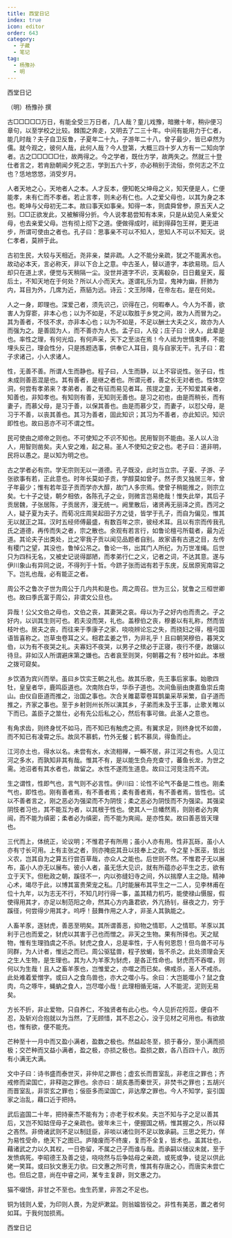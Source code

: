 ```yaml
---
title: 西堂日记
index: true
icon: editor
order: 643
category:
  - 子藏
  - 笔记
tag:
  - 杨豫孙
  - 明
---
```


西堂日记  

（明）杨豫孙 撰  

古□□□□□万日，有能全受三万日者，几人哉？童儿戏豫，暗撇十年，稍丱便习章句，以至学校之比较。棘围之奔走，又明去了二三十年。中间有能用力于仁者，能几时哉？夫子自卫反鲁，子夏年二十九，子游年二十八，曾子最少，皆已卓然为儒。就今观之，彼何人哉，此何人哉？今人登第，大概三四十岁人方有一二知向学者。古之□□□□□仕，故两得之。今之学者，既仕方学，故两失之。然就三十登仕者言之，若肯励朝闻夕死之志，学到五六十岁，亦必稍别于流俗，奈何志之不立也？恁地悠悠，消受岁月。  

人者天地之心，天地者人之本。人才反本，便知乾父坤母之义，知天便是人，仁便能孝，未有仁而不孝者。若止言孝，则未必有仁也。人之爱父母也，以其为身之本也。乾坤与父母初无二本。故曰事天如事亲。知得一本，则虞舜曾参，原五天人之别。□□正欲发此，又被解得分折。今人说孝曷尝知有本来，只是从幼见人亲爱父母，也去亲爱父母。岂有彻上彻下之道。便做得成时，祗到得薛包王祥，更无进步，所谓可使由之者也。孔子曰：思事亲不可以不知人，思知人不可以不知天。说仁孝者，莫辨于此。  

古初生民，大较与天相近。尧非亲，桀非疏。人之不能分亲疏，犹之不能离水也。故动必本天，言必称天，非以下合上之意。中古圣人，替以道字，本欲易晓。后人却只在道上求，便觉与天稍隔一尘。没世并道字不识，支离殽杂，日日戴皇天，履后土，不知天地在于何处？所以人小而天大。遂谓礼乐为显，鬼神为幽，肝肺为内，耳目为外，几席为近，燕貊为远。诗云：文王陟降，在帝左右。是在何处。  

人之一身，即理也。深爱己者，须先识己，识得在己，何暇奉人。今人为不善，欲害人为穿窬，非本心也；以为不如是，不足以取胜于乡党之间，故为人而冒为之。其为善者，不忮不求，亦非本心也；以为不如是，不足以酬士大夫之义，故亦为人而强为之。是善固为人，而不善亦为人也。孟子曰，人役；庄子曰：谀人，此辈是也。率性之理，有何光焰，有何声采，天下之至淡在焉！今人祗为世情束缚，不能埋头反己，理会性分，只是拣题选事，供奉它人耳目，竟与自家无干。孔子曰：君子求诸己，小人求诸人。  

性，无善不善。所谓人生而静也。程子曰，人生而静，以上不容说性。张子曰，性未成则善恶混是也。其有善者，是继之者也。所谓元者，善之长无对者也。性体空洞，何尝有孝弟来？孝弟者，善之有征而易见者耳。孩提之童，无不知爱其亲者，知善也，非知孝也。有知则有善，无知则无善也。是习之初也，由是而稍长，而有妻子，而慕父母，是习于善，以保其善也。由是而慕少艾，而妻子，以怼父母，是习于不善，以丧其善也。其习为善者，固此知识；其习为不善者，亦此知识。知识即性也。故曰恶亦不可不谓之性。  

民可使由之顺帝之则也。不可使知之不识不知也。民用智则不能由。圣人以人治人，用智则凿矣。夫人安之难，起之易。圣人不使知之安之也。老子曰：道非明，民将以愚之。是以知为明之也。  

古之学者必有宗。学无宗则无以一道德。孔子既没，此时当立宗。子夏、子游、子张欲事有若，正此意也。时年长莫如子贡，学醇莫如曾子。然子贡又独居三年，曾子年最少；惟有若年亚子贡而学亦大醇，故门人多宗焉。使曾子稍能推之，则宗立矣。七十子之徒，朝夕相依，各陈孔子之业，则微言岂易绝哉！惟失此举，其后子贡居魏，子张居陈，子贡居齐，漫无统一。阙里散后，诸贤再无丽泽之资。西河之人，疑子夏为夫子。而荀况庄周吴起田子方之徒，皆学于孔子，而自为偏见，惟其无以就正之耳。汉时五经师傅最盛，有数百年之宗，彼经术耳。且以有宗而传我孔氏之道德，再传而失之者，宗之散也。余观有若言行，如鲁论檀弓所载者，最为近道。其论夫子出类处，比之宰我子贡以闻见品题者自别。故家语有古道之目，左传有稷门之望，其没也，鲁悼公吊之。鲁论一书，出其门人所纪，为万世准绳。后世只为四科无名，又被史记说得鄙陋，而孝弟行仁之义，记者之词，不达其意。遂与伊川象山有异同之说，不得列于十哲。今跻子张而诎有若于东庑，反居原宪南容之下。岂礼也哉，必有能正之者。  

周公不之鲁次子世为周公于几内共和是也。周之周召。世为三公，犹鲁之三桓世卿也。故曰季氏富于周公，非谓文公旦也。  

异哉！公父文伯之母也，文伯之丧，其妻哭之哀。母以为子之好内也而责之。子之好内，以训其生则可也。若夫没而哭，礼也。盖穆伯之丧，穆姜以有礼称，然而皆枝叶也。居夫之丧，而往来于季康子之家，哓哓辨论忘之失，而挠妇之得，檀弓国语皆喜称之。岂草虫卷耳之义。相君孟姜之节，为非礼乎！且曰朝哭穆伯，暮哭文伯，以为有不夜哭之礼。夫寡妇不夜哭，以男子之殡必于正寝，夜行不便，故辍以待旦。非如汉人所谓避床第之嫌也。古者哀至则哭，何朝暮之有？枝叶如此。本根之拨可窥矣。  

乡饮酒为宾兴而举。虽曰乡饮实王朝之礼也。故其乐歌，先王事后家事。始歌四牡，皇皇者华，鹿鸣臣道也。次南陔白华，华忝子道也。次间鱼丽由庚嘉鱼崇丘南山。由仪自臣道而推之，治国之事也。次合关雎葛覃卷耳鹊巢采苹采繁，自子道而推之，齐家之事也。至于乡射则州长所以演其乡，子弟而未及于王事，止歌关睢以下而已。盖臣子之筮仕，必有先公后私之心，然后有事可做。此圣人之意也。  

有角求齿，则终身忧不如马，而不知已有触虎之资。有翼求足，则终身忧不如兽，而不知已有凌霄之乐。故凤不慕鹤，竹外无餐；鹤不慕凤，得鱼而止。  

江河亦土也，得水以名。未尝有水，水流相禅，一瞬不居，非江河之有也。人见江河之多水，而孰知非其有哉。惟其不有，是以能生负舟充查寸，蕃鱼长龙，为世之需。池沼者有其水者也，故留之。水性不遂而生道息。故曰江河竞注而不流。  

生之谓性，性即气也，言气则不必言性。伊川曰：论性不论气不备是二性也。刚柔气也，即性也。刚有善者焉，有不善者焉；柔有善者焉，有不善者焉，皆性也。试以不善者言之，刚之恶必为强梁而不为阴忮；柔之恶必为阴忮而不为强梁。其强梁阴忮者习也，其不能互为者，以其根于性也。使其人一旦幡然焉，则刚者必为爽闿，而不能为缜密；柔者必为缜密，而不能为爽闿。是亦性矣。故曰善恶皆天理也。  

三代而上，体统正，论议明；不惟君子有所用；虽小人亦有用。性非瓦砾，虽小人亦有寸长可用。上有主张之者，则亦掩庇其丑以技奉上之欲。今之星卜医巫，皆出义农，岂其自为之算五行尝百草哉，亦众人之能也。后世则不然。不惟君子无以展布，虽小人亦无以展布。彼小人者，虽无恁大见识，就有所蕴亦必平生之志，欲有立于天下。但秕政之朝，蹊径不一，内以弥缝妇寺之间，外以揣摩人主之隐。精神心术，竭尽于此，以博其富贵荣宠之私。几时能展布其平生之一二人，见李林甫在位十九年，以为志无不行，不知几时行得一事，盖其精力机巧，能使禄山慑服，假使得用其才，亦足以制范阳之命，然其心方内蛊君欲，外亢扬钊，昼夜之力，穷于蹊径，何尝得少用其才。呜呼！鼓舞作用之人才，非圣人其孰能之。  

人畜羊豕，逐豺虎，善恶至明矣。其所谓善恶，抑物之情耶，人之情耶。羊豕以其利于己也而爱之，豺虎以其害于己也而憎之。非天之生物。果有所择也。天之赋物，惟有生理驺虞之不杀。豺虎之食人，总是率性，于人有何恩怨！但鸟兽不可与同群，为人计者，惟远之而已。周公驱猛兽，程子放蝎，皆不杀之。此处须理会天之生人生物，是生理也。其为人为羊豕为豺虎，是各正性命也。豺虎而不吞噬，则何以为生哉！且人之畜羊豕也，岂惟爱之，亦噬之而已矣。佛戒杀，圣人不戒杀。此处难着爱憎字。或曰人之食鸟兽也，亦大之噬小与。余曰：大岂能噬小？鼠之食肉，鸟之啄牛，蝇蚋之食人，岂尽噬小哉！此理相循无端，人不能泥，泥则无易矣。  

方长不折，非止爱物，只自养仁，不独贤者有此心也。今人见折花捋蕊，便自不忍，及斩刈合抱就以为当然，了无顾惜，其不忍之心，没于见材之可用也。有欲故也，惟有欲，便不能充。  

芒种至十一月中而又盈小满者，盈数之极也。然益起冬至，损于春分，至小满而损极；交芒种而又益小满者，盈之极，亦损之极也。盈损之数，各八百四十八，故历有小满无大满。  

文中子曰：诗书盛而泰世灭，非仲尼之罪也；虚玄长而晋室乱，非老庄之罪也；齐戒修而梁国亡，非释迦之罪也。余亦曰：胡亥愚而秦世灭，非焚书之罪也；五胡兴而晋室乱，非崇玄之罪也；佞臣多而梁国亡，非达摩之罪也。今人不知学，妄引国家之治乱，藉口近于把持。  

武后盗国二十年，把持豪杰不能有为；亦老于权术矣。夫岂不知与子之足以善其后，又岂不知姑侄母子之亲疏也。彼年未三十，便握国之柄，惟其握之久，所以释之吝然。非倚诸武则不足以制廷臣，非啖以诸位则不足以致承嗣。三思之死力，佯为易性受命，绝天下之图已。庐陵废而不终废，复而不全复，皆术也。盖其壮也，藉诸武之力以久其权，一日弥留，不属之己子而谁与哉。而承嗣以储议未就，至于发愤病死。李昭德王及善之徒，哓哓然与后争姑母之亲疏，或死或争，徒足以供此姥一笑耳。或曰狄文惠无力欤。曰文惠之所可贵，惟其有存唐之心，而唐实未尝亡也。但后之意，尚在中睿之间，某专主复辟，则文惠之力。  

猫不啜饧，非甘之不至也。虫生药里，非苦之不足也。  

铜为钱则人爱，为印则人畏，为足炉漱盆。则翁媪皆役之。非性有美恶，置之者何如耳。于我何加损焉。  

西堂日记  
